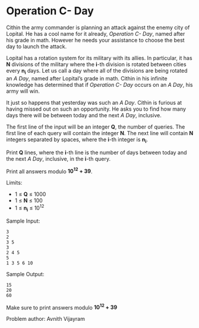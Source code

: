 # Operation C- Day

Cithin the army commander is planning an attack against the enemy city of Lopital. He has a cool name for it already, _Operation C- Day_, named after his grade in math. However he needs your assistance to choose the best day to launch the attack. 

Lopital has a rotation system for its military with its allies. In particular, it has **N** divisions of the military where the **i**-th division is rotated between cities every **n<sub>i</sub>** days. Let us call a day where all of the divisions are being rotated an _A Day_, named after Lopital’s grade in math. Cithin in his infinite knowledge has determined that if _Operation C- Day_ occurs on an _A Day_, his army will win.

It just so happens that yesterday was such an _A Day_. Cithin is furious at having missed out on such an opportunity. He asks you to find how many days there will be between today and the next _A Day_, inclusive.

The first line of the input will be an integer **Q**, the number of queries. The first line of each query will contain the integer **N**. The next line will contain **N** integers separated by spaces, where the **i**-th integer is **n<sub>i</sub>**. 

Print **Q** lines, where the **i**-th line is the number of days between today and the next _A Day_, inclusive, in the **i**-th query. 

Print all answers modulo **10<sup>12</sup> + 39**.

Limits:
- 1 $\le$ **Q** $\le$ 1000
- 1 $\le$ **N** $\le$ 100
- 1 $\le$ **n<sub>i</sub>** $\le$ 10<sup>12</sup>

Sample Input:
```
3
2
3 5
3
2 4 5
5
1 3 5 6 10
```

Sample Output:
```
15
20
60
```
Make sure to print answers modulo **10<sup>12</sup> + 39**

Problem author: Avnith Vijayram
